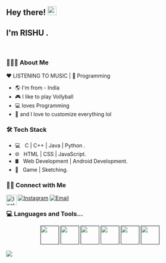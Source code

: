 <h2> Hey there! <img src="https://raw.githubusercontent.com/MartinHeinz/MartinHeinz/master/wave.gif" width="24px">
<h2> I'm RISHU .</h2>

&nbsp;&nbsp; <h3> 👨🏻‍💻 About Me </h3>
 :heart: LISTENING TO MUSIC  | :blue_heart: Programming

- :earth_americas: I'm from - India
- :video_game: I like to play Vollyball
- 💻  loves Programming
- :gem: and I love to customize everything lol

<h3>🛠 Tech Stack</h3>

- 💻 &nbsp; C | C++ | Java |  Python .
- 🌐 &nbsp; HTML | CSS | JavaScript.
- 🛢 &nbsp; Web Development | Android Development.
- 🔧 &nbsp; Game | Sketching.


<h3> 🤝🏻 Connect with Me </h3>
<a href="https://www.instagram.com/lifemax_r/">
  <img align="left" alt="Instagram" width="28px" src="https://cdn.jsdelivr.net/npm/simple-icons@v3/icons/instagram.svg" />
</a>

<p align="center">
<!--<a href="https://lifemax123.github.io/rishu/"><img alt="Website" src="https://img.shields.io/badge/Website-https://lifemax123.github.io/rishu/-blue?style=flat-square&logo=google-chrome"></a>-->

<a href="https://www.instagram.com/lifemax_r/"><img alt="Instagram" src="https://img.shields.io/badge/Instagram-lifemax_r-blue?style=flat-square&logo=instagram"></a>
<a href="mailto:lifemaxkr@gmail.com"><img alt="Email" src="https://img.shields.io/badge/Email-lifemaxkr-blue?style=flat-square&logo=gmail"></a>
</p>
<h3> 💻 Languages and Tools...</h3>

<p align="center">
<code><a href="" target="_blank"><img height="50" src="https://www.vectorlogo.zone/logos/w3_html5/w3_html5-ar21.svg"></a></code>
<code><a href="" target="_blank"><img height="50" src="https://www.vectorlogo.zone/logos/java/java-horizontal.svg"></a></code>
<code><a href="" target="_blank"><img height="50" src="https://www.vectorlogo.zone/logos/javascript/javascript-horizontal.svg"></a></code>
<code><a href="" target="_blank"><img height="50" src="https://www.vectorlogo.zone/logos/python/python-official.svg"></a></code>
<code><a href="" target="_blank"><img height="50" src="https://www.vectorlogo.zone/logos/flutterio/flutterio-ar21.svg"></a></code>
<code><a href="" target="_blank"><img height="50" src="https://www.vectorlogo.zone/logos/netlifyapp_watercss/netlifyapp_watercss-official.svg"></a></code>

</p>
<img src="https://github-readme-stats.vercel.app/api?username=lifemax123&&show_icons=true&title_color=ffffff&icon_color=bb2acf&text_color=daf7dc&bg_color=151515">

